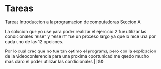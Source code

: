 # Tareas
Tareas Introduccion a la programacion de computadoras Seccion A

La solucion que yo use para poder realizar el ejercicio 2 fue
utilizar las condicionales "else" y "else if"
fue un proceso largo ya que lo hice una por cada uno de las 12 opciones.

Por lo cual creo que no fue tan optimo el programa, pero con la explicacion
de la videoconferencia para una proxima oportunidad me quedo mucho mas claro 
el poder utilizar las condicionales ||  &&
